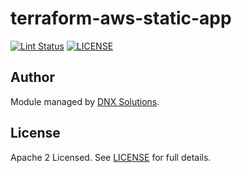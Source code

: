 # terraform-aws-static-app

[![Lint Status](https://github.com/DNXLabs/terraform-aws-static-app/workflows/Lint/badge.svg)](https://github.com/DNXLabs/terraform-aws-static-app/actions)
[![LICENSE](https://img.shields.io/github/license/DNXLabs/terraform-aws-static-app)](https://github.com/DNXLabs/terraform-aws-static-app/blob/master/LICENSE)

<!--- BEGIN_TF_DOCS --->
<!--- END_TF_DOCS --->

## Author
Module managed by [DNX Solutions](https://github.com/DNXLabs).

## License
Apache 2 Licensed. See [LICENSE](https://github.com/DNXLabs/terraform-aws-static-app/blob/master/LICENSE) for full details.